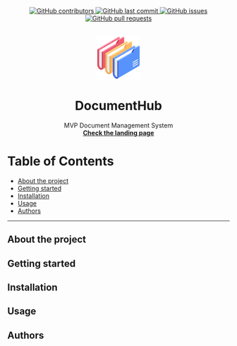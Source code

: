 <!-- PROJECT SHIELDS -->
<!--<img align='right' src='https://user-images.githubusercontent.com/5713670/87202985-820dcb80-c2b6-11ea-9f56-7ec461c497c3.gif' width='100'>-->
<p align="center">
    <a href="https://github.com/schambig/DocumentHub/graphs/contributors">
        <img src="https://img.shields.io/github/contributors/schambig/DocumentHub.svg?style=flat-square&logo=github&logoColor=white" alt="GitHub contributors">
    </a>
    <a href="https://github.com/schambig/DocumentHub/commits/main">
        <img src="https://img.shields.io/github/last-commit/schambig/DocumentHub.svg?style=flat-square&logo=github&logoColor=white" alt="GitHub last commit">
    </a>
    <a href="https://github.com/schambig/DocumentHub/issues">
    <img src="https://img.shields.io/github/issues-raw/schambig/DocumentHub.svg?style=flat-square&logo=github&logoColor=white"
         alt="GitHub issues">
    </a>
    <a href="https://github.com/cschambig/DocumentHubpulls">
    <img src="https://img.shields.io/github/issues-pr-raw/schambig/DocumentHub.svg?style=flat-square&logo=github&logoColor=white"
         alt="GitHub pull requests">
    </a>
</p

<!-- PROJECT LOGO -->
<br />
<div align="center">
  <a href="https://github.com/schambig/DocumentHub">
  <img src="https://github.com/schambig/DocumentHub/blob/master/images/documents.png" alt="Logo" width="100" height="100"  >
  </a>

  <h1 align="center">DocumentHub</h1>

  <p align="center">
    MVP Document Management System
    <br />
    <a href="https://"><strong>Check the landing page</strong></a>
    <br />
</div>

# Table of Contents
- [About the project](#about-the-project)
- [Getting started](#getting-started)
- [Installation](#installation)
- [Usage](#usage)
- [Authors](#authors)

---

## About the project

## Getting started

## Installation

## Usage

## Authors
